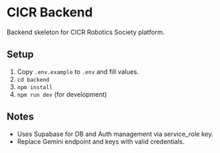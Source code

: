 # CICR Backend

Backend skeleton for CICR Robotics Society platform.

## Setup

1. Copy `.env.example` to `.env` and fill values.
2. `cd backend`
3. `npm install`
4. `npm run dev` (for development)

## Notes
- Uses Supabase for DB and Auth management via service_role key.
- Replace Gemini endpoint and keys with valid credentials.
